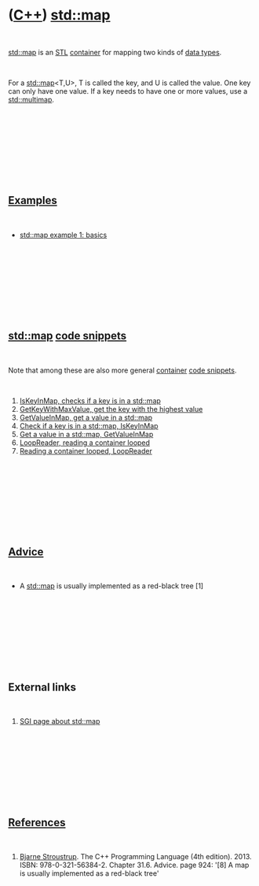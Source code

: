 
 

 

 

 

 

([C++](Cpp.md)) [std::map](CppStdMap.md)
=======================================

 

[std::map](CppStdMap.md) is an [STL](CppStl.md)
[container](CppContainer.md) for mapping two kinds of [data
types](CppDataType.md).

 

For a [std::map](CppStdMap.md)&lt;T,U&gt;, T is called the key, and U is
called the value. One key can only have one value. If a key needs to
have one or more values, use a [std::multimap](CppMultimap.md).

 

 

 

 

 

[Examples](CppExample.md)
--------------------------

 

-   [std::map example 1: basics](CppMapExample1.md)

 

 

 

 

 

[std::map](CppStdMap.md) [code snippets](CppCodeSnippets.md)
-----------------------------------------------------------

 

Note that among these are also more general
[container](CppContainer.md) [code snippets](CppCodeSnippets.md).

 

1.  [IsKeyInMap, checks if a key is in a std::map](CppIsKeyInMap.md)
2.  [GetKeyWithMaxValue, get the key with the highest
    value](CppGetKeyWithMaxValue.md)
3.  [GetValueInMap, get a value in a std::map](CppGetValueInMap.md)
4.  [Check if a key is in a std::map, IsKeyInMap](CppIsKeyInMap.md)
5.  [Get a value in a std::map, GetValueInMap](CppGetValueInMap.md)
6.  [LoopReader, reading a container looped](CppLoopReader.md)
7.  [Reading a container looped, LoopReader](CppLoopReader.md)

 

 

 

 

 

[Advice](CppAdvice.md)
-----------------------

 

-   A [std::map](CppStdMap.md) is usually implemented as a red-black tree
    \[1\]

 

 

 

 

 

External links
--------------

 

1.  [SGI page about std::map](http://www.sgi.com/tech/stl/Map.html)

 

 

 

 

 

[References](CppReferences.md)
-------------------------------

 

1.  [Bjarne Stroustrup](CppBjarneStroustrup.md). The C++ Programming
    Language (4th edition). 2013. ISBN: 978-0-321-56384-2. Chapter 31.6.
    Advice. page 924: '\[8\] A map is usually implemented as a red-black
    tree'

 

 

 

 

 

 


